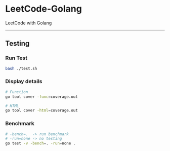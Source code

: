 # LeetCode-Golang
LeetCode with Golang

---

## Testing

### Run Test

```bash
bash ./test.sh
```

### Display details
```bash
# Function
go tool cover -func=coverage.out

# HTML
go tool cover -html=coverage.out
```

### Benchmark
```bash
# -bench=.  -> run benchmark
# -run=none -> no testing
go test -v -bench=. -run=none .
```